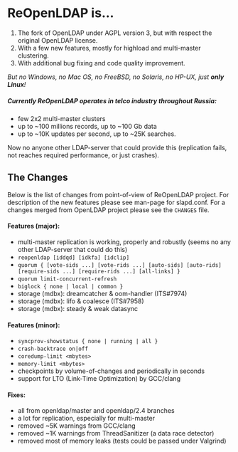 ReOpenLDAP is...
=================
1. The fork of OpenLDAP under AGPL version 3,
   but with respect the original OpenLDAP license.
2. With a few new features, mostly for highload and multi-master clustering.
3. With additional bug fixing and code quality improvement.

*But no Windows, no Mac OS, no FreeBSD, no Solaris, no HP-UX, just __only Linux__!*


##### Currently ReOpenLDAP operates in telco industry throughout Russia:
 * few 2x2 multi-master clusters
 * up to ~100 millions records, up to ~100 Gb data
 * up to ~10K updates per second, up to ~25K searches.

Now no anyone other LDAP-server that could provide this
(replication fails, not reaches required performance,
or just crashes).


The Changes
-----------------

Below is the list of changes from point-of-view of ReOpenLDAP project.
For description of the new features please see man-page for slapd.conf.
For a changes merged from OpenLDAP project please see the `CHANGES` file.

#### Features (major):
 * multi-master replication is working, properly and robustly (seems no any other LDAP-server that could do this)
 * `reopenldap [iddqd] [idkfa] [idclip]`
 * `quorum { [vote-sids ...] [vote-rids ...] [auto-sids] [auto-rids] [require-sids ...] [require-rids ...] [all-links] }`
 * `quorum limit-concurrent-refresh`
 * `biglock { none | local | common }`
 * storage (mdbx): dreamcatcher & oom-handler (ITS#7974)
 * storage (mdbx): lifo & coalesce (ITS#7958)
 * storage (mdbx): steady & weak datasync

#### Features (minor):
 * `syncprov-showstatus { none | running | all }`
 * `crash-backtrace on|off`
 * `coredump-limit <mbytes>`
 * `memory-limit <mbytes>`
 * checkpoints by volume-of-changes and periodically in seconds
 * support for LTO (Link-Time Optimization) by GCC/clang

#### Fixes:
 * all from openldap/master and openldap/2.4 branches
 * a lot for replication, especially for multi-master
 * removed ~5K warnings from GCC/clang
 * removed ~1K warnings from ThreadSanitizer (a data race detector)
 * removed most of memory leaks (tests could be passed under Valgrind)
